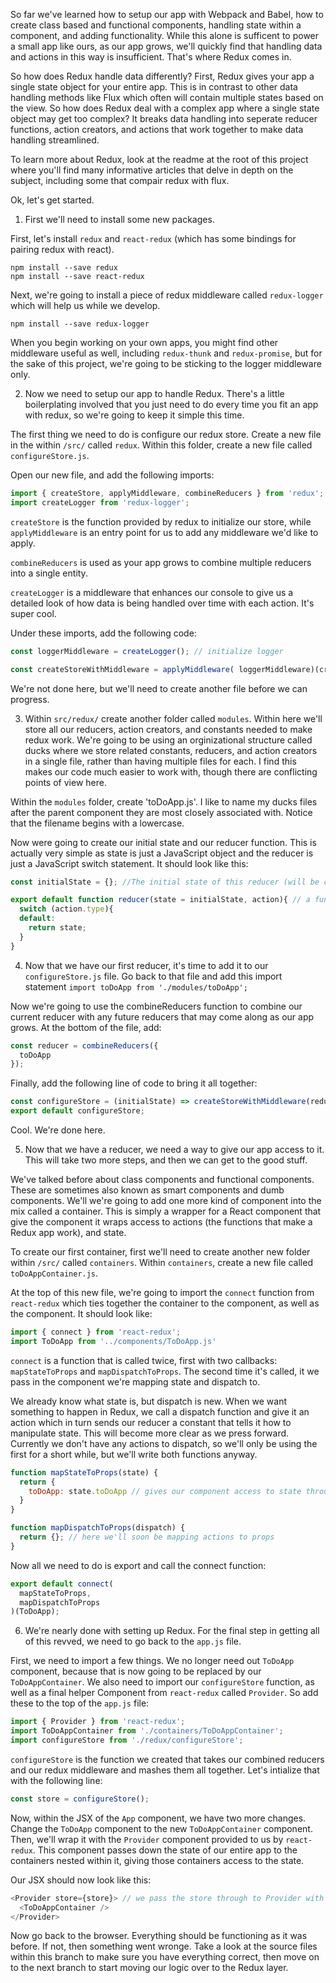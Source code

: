So far we've learned how to setup our app with Webpack and Babel, how to create class based and functional components, handling state within a component, and adding functionality. While this alone is sufficent to power a small app like ours, as our app grows, we'll quickly find that handling data and actions in this way is insufficient. That's where Redux comes in.

So how does Redux handle data differently? First, Redux gives your app a single state object for your entire app. This is in contrast to other data handling methods like Flux which often will contain multiple states based on the view. So how does Redux deal with a complex app where a single state object may get too complex? It breaks data handling into seperate reducer functions, action creators, and actions that work together to make data handling streamlined.

To learn more about Redux, look at the readme at the root of this project where you'll find many informative articles that delve in depth on the subject, including some that compair redux with flux.

Ok, let's get started.

1. First we'll need to install some new packages.

First, let's install `redux` and `react-redux` (which has some bindings for pairing redux with react).

```
npm install --save redux
npm install --save react-redux
```

Next, we're going to install a piece of redux middleware called `redux-logger` which will help us while we develop.

```
npm install --save redux-logger
```

When you begin working on your own apps, you might find other middleware useful as well, including `redux-thunk` and `redux-promise`, but for the sake of this project, we're going to be sticking to the logger middleware only.

2. Now we need to setup our app to handle Redux. There's a little boilerplating involved that you just need to do every time you fit an app with redux, so we're going to keep it simple this time.

The first thing we need to do is configure our redux store. Create a new file in the within `/src/` called `redux`. Within this folder, create a new file called `configureStore.js`.

Open our new file, and add the following imports:

```javascript
import { createStore, applyMiddleware, combineReducers } from 'redux';
import createLogger from 'redux-logger';
```

`createStore` is the function provided by redux to initialize our store, while `applyMiddleware` is an entry point for us to add any middleware we'd like to apply.

`combineReducers` is used as your app grows to combine multiple reducers into a single entity.

`createLogger` is a middleware that enhances our console to give us a detailed look of how data is being handled over time with each action. It's super cool.


Under these imports, add the following code:

```javascript
const loggerMiddleware = createLogger(); // initialize logger

const createStoreWithMiddleware = applyMiddleware( loggerMiddleware)(createStore); // apply logger to redux
```

We're not done here, but we'll need to create another file before we can progress.

3. Within `src/redux/` create another folder called `modules`. Within here we'll store all our reducers, action creators, and constants needed to make redux work. We're going to be using an orginizational structure called ducks where we store related constants, reducers, and action creators in a single file, rather than having multiple files for each. I find this makes our code much easier to work with, though there are conflicting points of view here.

Within the `modules` folder, create 'toDoApp.js'. I like to name my ducks files after the parent component they are most closely associated with. Notice that the filename begins with a lowercase.

Now were going to create our initial state and our reducer function. This is actually very simple as state is just a JavaScript object and the reducer is just a JavaScript switch statement. It should look like this:

```javascript
const initialState = {}; //The initial state of this reducer (will be combined with the states of other reducers as your app grows)

export default function reducer(state = initialState, action){ // a function that has two parameters, state (which is initialized as our initialState obj), and action, which we'll cover soon.
  switch (action.type){
  default:
    return state;
  }
}
```

4. Now that we have our first reducer, it's time to add it to our `configureStore.js` file. Go back to that file and add this import statement `import toDoApp from './modules/toDoApp';`

Now we're going to use the combineReducers function to combine our current reducer with any future reducers that may come along as our app grows. At the bottom of the file, add:

```javascript
const reducer = combineReducers({
  toDoApp
});
```

Finally, add the following line of code to bring it all together:

```javascript
const configureStore = (initialState) => createStoreWithMiddleware(reducer, initialState);
export default configureStore;
```

Cool. We're done here.

5. Now that we have a reducer, we need a way to give our app access to it. This will take two more steps, and then we can get to the good stuff.

We've talked before about class components and functional components. These are sometimes also known as smart components and dumb components. We'll we're going to add one more kind of component into the mix called a container. This is simply a wrapper for a React component that give the component it wraps access to actions (the functions that make a Redux app work), and state.

To create our first container, first we'll need to create another new folder within `/src/` called `containers`. Within `containers`, create a new file called `toDoAppContainer.js`.

At the top of this new file, we're going to import the `connect` function from `react-redux` which ties together the container to the component, as well as the component. It should look like:

```javascript
import { connect } from 'react-redux';
import ToDoApp from '../components/ToDoApp.js'
```

`connect` is a function that is called twice, first with two callbacks: `mapStateToProps` and `mapDispatchToProps`. The second time it's called, it we pass in the component we're mapping state and dispatch to.

We already know what state is, but dispatch is new. When we want something to happen in Redux, we call a dispatch function and give it an action which in turn sends our reducer a constant that tells it how to manipulate state. This will become more clear as we press forward. Currently we don't have any actions to dispatch, so we'll only be using the first for a short while, but we'll write both functions anyway.

```javascript
function mapStateToProps(state) {
  return {
    toDoApp: state.toDoApp // gives our component access to state through props.toDoApp
  }
}

function mapDispatchToProps(dispatch) {
  return {}; // here we'll soon be mapping actions to props
}
```

Now all we need to do is export and call the connect function:

```javascript
export default connect(
  mapStateToProps,
  mapDispatchToProps
)(ToDoApp);
```

6. We're nearly done with setting up Redux. For the final step in getting all of this revved, we need to go back to the `app.js` file.

First, we need to import a few things. We no longer need out `ToDoApp` component, because that is now going to be replaced by our `ToDoAppContainer`. We also need to import our `configureStore` function, as well as a final helper Component from `react-redux` called `Provider`. So add these to the top of the `app.js` file:

```javascript
import { Provider } from 'react-redux';
import ToDoAppContainer from './containers/ToDoAppContainer';
import configureStore from './redux/configureStore';
```

`configureStore` is the function we created that takes our combined reducers and our redux middleware and mashes them all together. Let's intialize that with the following line:

```javascript
const store = configureStore();
```

Now, within the JSX of the `App` component, we have two more changes. Change the `ToDoApp` component to the new `ToDoAppContainer` component. Then, we'll wrap it with the `Provider` component provided to us by `react-redux`. This component passes down the state of our entire app to the containers nested within it, giving those containers access to the state.

Our JSX should now look like this:

```javascript
<Provider store={store}> // we pass the store through to Provider with props
  <ToDoAppContainer />
</Provider>
```

Now go back to the browser. Everything should be functioning as it was before. If not, then something went wronge. Take a look at the source files within this branch to make sure you have everything correct, then move on to the next branch to start moving our logic over to the Redux layer.

